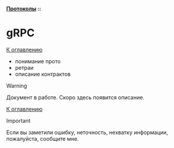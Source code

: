 **[Протоколы](../README.md#protocols) ::**
# gRPC

<!--

-->

[К оглавлению](../README.md#protocols)

- понимание прото
- ретраи
- описание контрактов

> [!WARNING]
> Документ в работе. Скоро здесь появится описание.

[К оглавлению](../README.md#protocols)

> [!IMPORTANT]
> Если вы заметили ошибку, неточность, нехватку информации, пожалуйста, сообщите мне.
